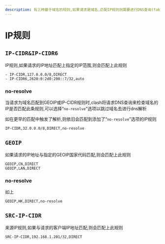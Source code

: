 ```yaml
---
description: 有三种基于域名的规则,如果请求是域名,匹配IP规则则需要进行DNS查询(fake-ip)
---
```


# IP规则

## **`IP-CIDR&IP-CIDR6`**

IP规则,如果请求的IP地址匹配上指定的IP范围,则会匹配上此规则

```
- IP-CIDR,127.0.0.0/8,DIRECT
- IP-CIDR6,2620:0:2d0:200::7/32,auto
```

### **no-resolve**

当请求为域名匹配到GEOIP或IP-CIDR规则时,clash将请求DNS查询来检查域名的IP是否匹配此条规则,可以选择“`no-resolve`”选项以跳过域名去进行dns解析

如在更早的匹配中触发了解析,则依旧会匹配到添加了“`no-resolve`”选项的IP规则

```
IP-CIDR,32.0.0.0/8,DIRECT,no-resolve
```

## **`GEOIP`**

如果请求的IP地址与指定的GEOIP国家代码匹配,则会匹配上此规则

```
GEOIP,CN,DIRECT
GEOIP,LAN,DIRECT
```

### **no-resolve**

如上

```
GEOIP,HK,DIRECT,no-resolve
```

## `SRC-IP-CIDR`

来源IP规则,如果与请求的客户端IP地址匹配,则会匹配上此规则

```
SRC-IP-CIDR,192.168.1.201/32,DIRECT
```
